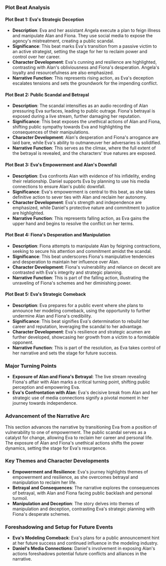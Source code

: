 ### Plot Beat Analysis

#### Plot Beat 1: Eva's Strategic Deception
- **Description**: Eva and her assistant Angela execute a plan to feign illness and manipulate Alan and Fiona. They use social media to expose the agency's mistreatment, creating a public scandal.
- **Significance**: This beat marks Eva's transition from a passive victim to an active strategist, setting the stage for her to reclaim power and control over her career.
- **Character Development**: Eva's cunning and resilience are highlighted, contrasting with Alan's obliviousness and Fiona's desperation. Angela's loyalty and resourcefulness are also emphasized.
- **Narrative Function**: This represents rising action, as Eva's deception escalates tensions and sets the groundwork for the impending conflict.

#### Plot Beat 2: Public Scandal and Betrayal
- **Description**: The scandal intensifies as an audio recording of Alan pressuring Eva surfaces, leading to public outrage. Fiona's betrayal is exposed during a live stream, further damaging her reputation.
- **Significance**: This beat exposes the unethical actions of Alan and Fiona, shifting public sympathy towards Eva and highlighting the consequences of their manipulations.
- **Character Development**: Alan's desperation and Fiona's arrogance are laid bare, while Eva's ability to outmaneuver her adversaries is solidified.
- **Narrative Function**: This serves as the climax, where the full extent of the betrayal is revealed, and the characters' true natures are exposed.

#### Plot Beat 3: Eva's Empowerment and Alan's Downfall
- **Description**: Eva confronts Alan with evidence of his infidelity, ending their relationship. Daniel supports Eva by planning to use his media connections to ensure Alan's public downfall.
- **Significance**: Eva's empowerment is central to this beat, as she takes definitive action to sever ties with Alan and reclaim her autonomy.
- **Character Development**: Eva's strength and independence are emphasized, while Daniel's protective nature and commitment to justice are highlighted.
- **Narrative Function**: This represents falling action, as Eva gains the upper hand and begins to resolve the conflict on her terms.

#### Plot Beat 4: Fiona's Desperation and Manipulation
- **Description**: Fiona attempts to manipulate Alan by feigning contractions, seeking to secure his attention and commitment amidst the scandal.
- **Significance**: This beat underscores Fiona's manipulative tendencies and desperation to maintain her influence over Alan.
- **Character Development**: Fiona's vulnerability and reliance on deceit are contrasted with Eva's integrity and strategic planning.
- **Narrative Function**: This is part of the falling action, illustrating the unraveling of Fiona's schemes and her diminishing power.

#### Plot Beat 5: Eva's Strategic Comeback
- **Description**: Eva prepares for a public event where she plans to announce her modeling comeback, using the opportunity to further undermine Alan and Fiona's credibility.
- **Significance**: This beat signifies Eva's determination to rebuild her career and reputation, leveraging the scandal to her advantage.
- **Character Development**: Eva's resilience and strategic acumen are further developed, showcasing her growth from a victim to a formidable opponent.
- **Narrative Function**: This is part of the resolution, as Eva takes control of her narrative and sets the stage for future success.

### Major Turning Points
- **Exposure of Alan and Fiona's Betrayal**: The live stream revealing Fiona's affair with Alan marks a critical turning point, shifting public perception and empowering Eva.
- **Eva's Confrontation with Alan**: Eva's decisive break from Alan and her strategic use of media connections signify a pivotal moment in her journey towards independence.

### Advancement of the Narrative Arc
This section advances the narrative by transitioning Eva from a position of vulnerability to one of empowerment. The public scandal serves as a catalyst for change, allowing Eva to reclaim her career and personal life. The exposure of Alan and Fiona's unethical actions shifts the power dynamics, setting the stage for Eva's resurgence.

### Key Themes and Character Developments
- **Empowerment and Resilience**: Eva's journey highlights themes of empowerment and resilience, as she overcomes betrayal and manipulation to reclaim her life.
- **Betrayal and Consequences**: The narrative explores the consequences of betrayal, with Alan and Fiona facing public backlash and personal turmoil.
- **Manipulation and Deception**: The story delves into themes of manipulation and deception, contrasting Eva's strategic planning with Fiona's desperate schemes.

### Foreshadowing and Setup for Future Events
- **Eva's Modeling Comeback**: Eva's plans for a public announcement hint at her future success and continued influence in the modeling industry.
- **Daniel's Media Connections**: Daniel's involvement in exposing Alan's actions foreshadows potential future conflicts and alliances in the narrative.